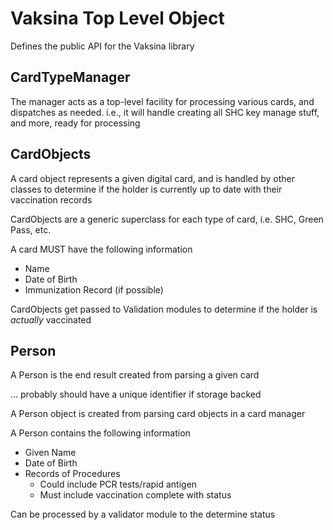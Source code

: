 # Vaksina Top Level Object

Defines the public API for the Vaksina library

## CardTypeManager

The manager acts as a top-level facility for processing various cards, and dispatches
as needed. i.e., it will handle creating all SHC key manage stuff, and more, ready for
processing

## CardObjects

A card object represents a given digital card, and is handled by other classes to
determine if the holder is currently up to date with their vaccination records

CardObjects are a generic superclass for each type of card, i.e. SHC, Green Pass, etc.

A card MUST have the following information

* Name
* Date of Birth
* Immunization Record (if possible)

CardObjects get passed to Validation modules to determine if the holder is *actually* vaccinated

## Person

A Person is the end result created from parsing a given card

... probably should have a unique identifier if storage backed

A Person object is created from parsing card objects in a card manager

A Person contains the following information

* Given Name
* Date of Birth
* Records of Procedures
  * Could include PCR tests/rapid antigen
  * Must include vaccination complete with status

Can be processed by a validator module to the determine status
